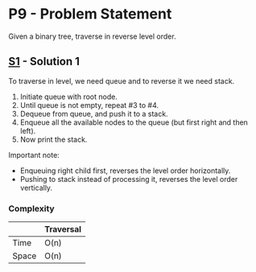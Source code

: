 # P9 - Problem Statement
Given a binary tree, traverse in reverse level order.

## [S1](https://github.com/Lakshitnagar/DS-ALGO/blob/master/ds/binaryTree/p9/S1.java) - Solution 1
To traverse in level, we need queue and to reverse it we need stack.
1. Initiate queue with root node.
2. Until queue is not empty, repeat #3 to #4.
3. Dequeue from queue, and push it to a stack.
4. Enqueue all the available nodes to the queue (but first right and then left). 
5. Now print the stack.

Important note:
- Enqueuing right child first, reverses the level order horizontally.
- Pushing to stack instead of processing it, reverses the level order vertically. 

### Complexity

|               | Traversal     |
| ------------- | ------------- |
| Time          | O(n)          |
| Space         | O(n)          |
